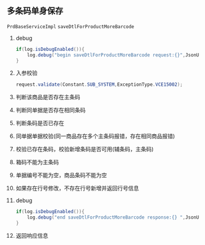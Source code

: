 ## 多条码单身保存

`PrdBaseServiceImpl`  `saveDtlForProductMoreBarcode`

1. debug

   ```java
   if(log.isDebugEnabled()){
       log.debug("begin saveDtlForProductMoreBarcode request:{}",JsonUtil.toJson(request));
   }
   ```

2. 入参校验

   ```java
   request.validate(Constant.SUB_SYSTEM,ExceptionType.VCE15002);
   ```

3. 判断该商品是否存在主条码

4. 判断同单据是否存在相同条码

5. 判断条码是否已存在

6. 同单据单据校验(同一商品存在多个主条码报错，存在相同商品报错)

7. 校验已存在条码，校验新增条码是否可用(辅条码，主条码)

8. 箱码不能为主条码

9. 单据编号不能为空，商品条码不能为空

10. 如果存在行号修改，不存在行号新增并返回行号信息

11. debug

    ```java
    if(log.isDebugEnabled()){
        log.debug("end saveDtlForProductMoreBarcode response:{} ",JsonUtil.toJson(response));
    }
    ```

12. 返回响应信息
